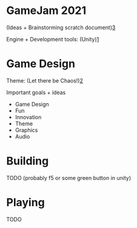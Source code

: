 
# GameJam 2021

(Ideas + Brainstorming scratch document)[3]

Engine + Development tools: (Unity)[1]



[3]: ideas_brainstorm.md
[1]: https://unity3d.com/get-unity/download


# Game Design

Theme: (Let there be Chaos!)[2]

Important goals + ideas

 - Game Design
 - Fun
 - Innovation 
 - Theme
 - Graphics
 - Audio



[2]: https://itch.io/jam/brackeys-6


# Building 

TODO (probably f5 or some green button in unity)

# Playing

TODO





